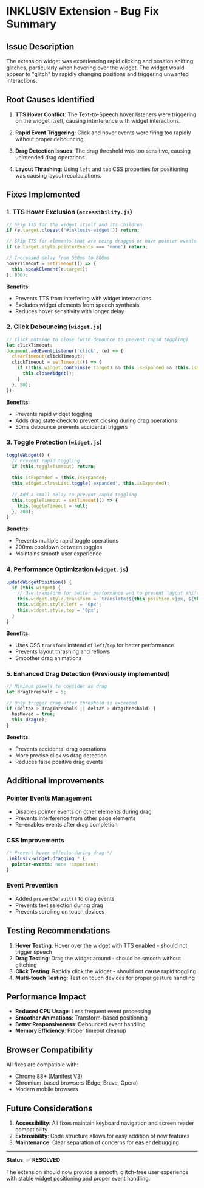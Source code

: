 # INKLUSIV Extension - Bug Fix Summary

## Issue Description
The extension widget was experiencing rapid clicking and position shifting glitches, particularly when hovering over the widget. The widget would appear to "glitch" by rapidly changing positions and triggering unwanted interactions.

## Root Causes Identified

1. **TTS Hover Conflict**: The Text-to-Speech hover listeners were triggering on the widget itself, causing interference with widget interactions.

2. **Rapid Event Triggering**: Click and hover events were firing too rapidly without proper debouncing.

3. **Drag Detection Issues**: The drag threshold was too sensitive, causing unintended drag operations.

4. **Layout Thrashing**: Using `left` and `top` CSS properties for positioning was causing layout recalculations.

## Fixes Implemented

### 1. TTS Hover Exclusion (`accessibility.js`)
```javascript
// Skip TTS for the widget itself and its children
if (e.target.closest('#inklusiv-widget')) return;

// Skip TTS for elements that are being dragged or have pointer events disabled
if (e.target.style.pointerEvents === 'none') return;

// Increased delay from 500ms to 800ms
hoverTimeout = setTimeout(() => {
  this.speakElement(e.target);
}, 800);
```

**Benefits:**
- Prevents TTS from interfering with widget interactions
- Excludes widget elements from speech synthesis
- Reduces hover sensitivity with longer delay

### 2. Click Debouncing (`widget.js`)
```javascript
// Click outside to close (with debounce to prevent rapid toggling)
let clickTimeout;
document.addEventListener('click', (e) => {
  clearTimeout(clickTimeout);
  clickTimeout = setTimeout(() => {
    if (!this.widget.contains(e.target) && this.isExpanded && !this.isDragging) {
      this.closeWidget();
    }
  }, 50);
});
```

**Benefits:**
- Prevents rapid widget toggling
- Adds drag state check to prevent closing during drag operations
- 50ms debounce prevents accidental triggers

### 3. Toggle Protection (`widget.js`)
```javascript
toggleWidget() {
  // Prevent rapid toggling
  if (this.toggleTimeout) return;
  
  this.isExpanded = !this.isExpanded;
  this.widget.classList.toggle('expanded', this.isExpanded);
  
  // Add a small delay to prevent rapid toggling
  this.toggleTimeout = setTimeout(() => {
    this.toggleTimeout = null;
  }, 200);
}
```

**Benefits:**
- Prevents multiple rapid toggle operations
- 200ms cooldown between toggles
- Maintains smooth user experience

### 4. Performance Optimization (`widget.js`)
```javascript
updateWidgetPosition() {
  if (this.widget) {
    // Use transform for better performance and to prevent layout shifts
    this.widget.style.transform = `translate(${this.position.x}px, ${this.position.y}px)`;
    this.widget.style.left = '0px';
    this.widget.style.top = '0px';
  }
}
```

**Benefits:**
- Uses CSS `transform` instead of `left`/`top` for better performance
- Prevents layout thrashing and reflows
- Smoother drag animations

### 5. Enhanced Drag Detection (Previously implemented)
```javascript
// Minimum pixels to consider as drag
let dragThreshold = 5;

// Only trigger drag after threshold is exceeded
if (deltaX > dragThreshold || deltaY > dragThreshold) {
  hasMoved = true;
  this.drag(e);
}
```

**Benefits:**
- Prevents accidental drag operations
- More precise click vs drag detection
- Reduces false positive drag events

## Additional Improvements

### Pointer Events Management
- Disables pointer events on other elements during drag
- Prevents interference from other page elements
- Re-enables events after drag completion

### CSS Improvements
```css
/* Prevent hover effects during drag */
.inklusiv-widget.dragging * {
  pointer-events: none !important;
}
```

### Event Prevention
- Added `preventDefault()` to drag events
- Prevents text selection during drag
- Prevents scrolling on touch devices

## Testing Recommendations

1. **Hover Testing**: Hover over the widget with TTS enabled - should not trigger speech
2. **Drag Testing**: Drag the widget around - should be smooth without glitching
3. **Click Testing**: Rapidly click the widget - should not cause rapid toggling
4. **Multi-touch Testing**: Test on touch devices for proper gesture handling

## Performance Impact

- **Reduced CPU Usage**: Less frequent event processing
- **Smoother Animations**: Transform-based positioning
- **Better Responsiveness**: Debounced event handling
- **Memory Efficiency**: Proper timeout cleanup

## Browser Compatibility

All fixes are compatible with:
- Chrome 88+ (Manifest V3)
- Chromium-based browsers (Edge, Brave, Opera)
- Modern mobile browsers

## Future Considerations

1. **Accessibility**: All fixes maintain keyboard navigation and screen reader compatibility
2. **Extensibility**: Code structure allows for easy addition of new features
3. **Maintenance**: Clear separation of concerns for easier debugging

---

**Status**: ✅ **RESOLVED**

The extension should now provide a smooth, glitch-free user experience with stable widget positioning and proper event handling.
